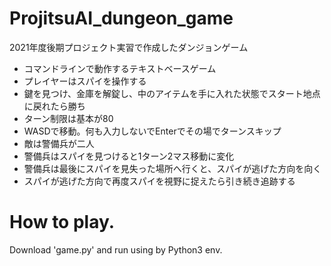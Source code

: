 # ProjitsuAI_dungeon_game
2021年度後期プロジェクト実習で作成したダンジョンゲーム
- コマンドラインで動作するテキストベースゲーム
- プレイヤーはスパイを操作する
- 鍵を見つけ、金庫を解錠し、中のアイテムを手に入れた状態でスタート地点に戻れたら勝ち
- ターン制限は基本が80
- WASDで移動。何も入力しないでEnterでその場でターンスキップ
- 敵は警備兵が二人
- 警備兵はスパイを見つけると1ターン2マス移動に変化
- 警備兵は最後にスパイを見失った場所へ行くと、スパイが逃げた方向を向く
- スパイが逃げた方向で再度スパイを視野に捉えたら引き続き追跡する


# How to play.
Download 'game.py' and run using by Python3 env.

